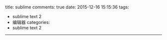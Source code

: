 title: sublime
comments: true
date: 2015-12-16 15:15:36
tags:
- sublime text 2
- 编辑器
categories: 
- sublime text 2
---
